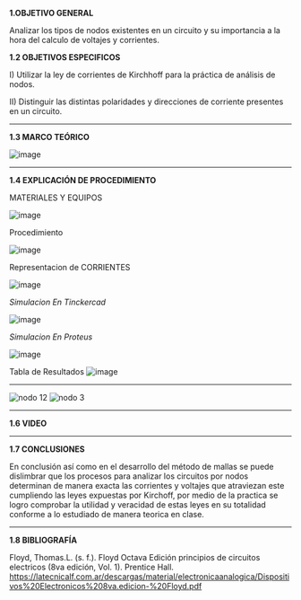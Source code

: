 

**1.OBJETIVO GENERAL**

Analizar los tipos de nodos existentes en un circuito y su importancia a la hora del calculo de voltajes y corrientes.

**1.2 OBJETIVOS ESPECIFICOS**

I) Utilizar la ley de corrientes de Kirchhoff para la práctica de análisis de nodos.

II) Distinguir las distintas polaridades y direcciones de corriente presentes en un circuito.

--------------------------------------------------------------
**1.3 MARCO TEÓRICO**

![image](https://user-images.githubusercontent.com/116821721/206623303-0e2b2fac-a9d3-4c66-b963-c7acaaf04367.png)















------------------------------------------------------------
**1.4 EXPLICACIÓN DE PROCEDIMIENTO**

MATERIALES Y EQUIPOS



![image](https://user-images.githubusercontent.com/116819100/206618141-e77ae16d-3eef-450e-8597-b1ea09aa6654.png)









Procedimiento

![image](https://user-images.githubusercontent.com/116819100/206618414-32f7db89-557f-47f2-9cdc-29c3e9855ad3.png)


Representacion de CORRIENTES

![image](https://user-images.githubusercontent.com/116819100/206623099-f08c4937-a5cc-4a2d-afbe-c64c4132e3ee.png)


*Simulacion En Tinckercad* 

![image](https://user-images.githubusercontent.com/116819100/206619425-d6a2cd3d-b287-45f4-9d42-08b991c834c5.png)





*Simulacion En Proteus* 



![image](https://user-images.githubusercontent.com/116819100/206617435-d80dfc43-7676-46ed-8cf8-ac93f432fbdf.png)





Tabla de Resultados 
![image](https://user-images.githubusercontent.com/116819100/206728274-18ee1aad-6b98-4c1a-8d6b-2c802fe1b508.png)






-------------------------------------------------------------------










![nodo 12](https://user-images.githubusercontent.com/116821721/206628123-24bf2f67-49e8-43d1-be32-332547666001.jpg)
![nodo 3](https://user-images.githubusercontent.com/116821721/206629051-7affc8e7-d333-4aa9-9fc5-562656e7b109.jpg)













------------------------------------------------------------------------

**1.6 VIDEO**













-----------------------------------------

**1.7 CONCLUSIONES**

En conclusión así como en el desarrollo del método de mallas se puede dislimbrar que los procesos para analizar los circuitos por nodos determinan de manera exacta las corrientes y voltajes que atraviezan este cumpliendo las leyes expuestas por Kirchoff, por medio de la practica se logro comprobar la utilidad y veracidad de estas leyes en su totalidad conforme a lo estudiado de manera teorica en clase.

-------------------------------------------------------

**1.8 BIBLIOGRAFÍA**

Floyd, Thomas.L. (s. f.). Floyd Octava Edición principios de circuitos electricos (8va edición, Vol. 1). Prentice Hall. https://latecnicalf.com.ar/descargas/material/electronicaanalogica/Dispositivos%20Electronicos%208va.edicion-%20Floyd.pdf


